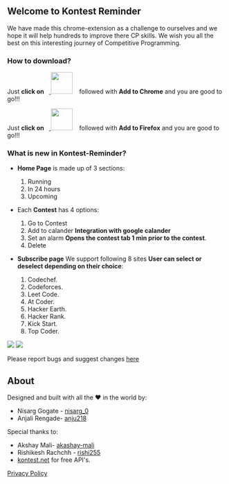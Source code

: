## Welcome to Kontest Reminder

We have made this chrome-extension as a challenge to ourselves and we hope it will help hundreds to improve there CP skills. We wish you all the best on this interesting journey of Competitive Programming.


### How to download?
Just **click on** &nbsp;&nbsp;<a href = "https://chrome.google.com/webstore/detail/kontest-reminder/imdlnagpdjhelkapllclmdogjobpoihg"> <img src = "https://user-images.githubusercontent.com/60577767/122635964-58833400-d104-11eb-9bcd-4f78a6810f88.png" width="50" height="50" /></a> &nbsp;&nbsp; followed with **Add to Chrome** and you are good to go!!! 

Just **click on** &nbsp;&nbsp;<a href = "https://addons.mozilla.org/en-GB/firefox/addon/kontest-reminder/"> <img src = "https://www.google.com/url?sa=i&url=https%3A%2F%2Fcommons.wikimedia.org%2Fwiki%2FFile%3AMozilla_Firefox_logo_2013.svg&psig=AOvVaw3PqQpWK9NRDjx1bMD8Nsh6&ust=1643110922263000&source=images&cd=vfe&ved=0CAsQjRxqFwoTCIj_-qinyvUCFQAAAAAdAAAAABAD" width="50" height="50" /></a> &nbsp;&nbsp; followed with **Add to Firefox** and you are good to go!!! 



### What is new in Kontest-Reminder?
- **Home Page** is made up of 3 sections:
  1. Running
  2. In 24 hours
  3. Upcoming 

- Each **Contest** has 4 options:
  1. Go to Contest
  2. Add to calander **Integration with google calander**
  3. Set an alarm **Opens the contest tab 1 min prior to the contest**.
  4. Delete 


- **Subscribe page** We support following 8 sites **User can select or deselect depending on their choice**:
  1. Codechef.
  2. Codeforces.
  3. Leet Code.
  4. At Coder.
  5. Hacker Earth.
  6. Hacker Rank.
  7. Kick Start.
  8. Top Coder.

<image src = "https://user-images.githubusercontent.com/60577767/122635742-3fc64e80-d103-11eb-814f-cfb5cc08126b.png"/>
<image src = "https://user-images.githubusercontent.com/60577767/122635711-24f3da00-d103-11eb-9dab-801218742329.png"/>


  
Please report bugs and suggest changes [here](https://forms.gle/VU4ge6wEmqKtzu7k7)

## About
<div>
<span class="text-muted">
Designed and built with all the
❤️
</span>
in the world by:
</div>

- Nisarg Gogate - [nisarg_0](https://github.com/nisarg0)
- Anjali Rengade- [anju218](https://github.com/anju218)

Special thanks to:
- Akshay Mali- [akashay-mali](https://github.com/akshay-mali)
- Rishikesh Rachchh - [rishi255](https://github.com/rishi255)
- [kontest.net](https://www.kontests.net/) for free API's.


[Privacy Policy](https://anju218.github.io/Kontest_Reminder/)
